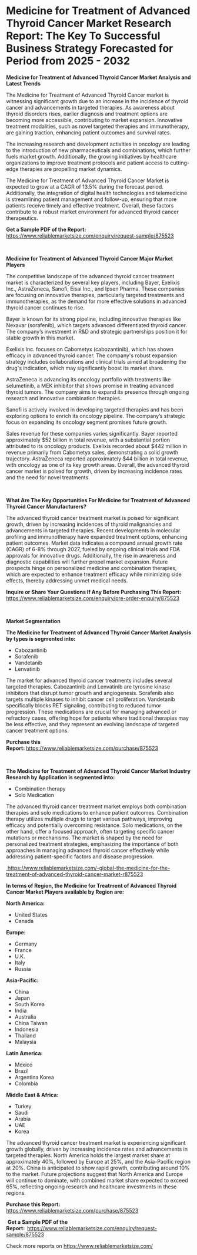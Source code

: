 <p><h1>Medicine for Treatment of Advanced Thyroid Cancer Market Research Report: The Key To Successful Business Strategy Forecasted for Period from 2025 - 2032</h1></p><p><strong>Medicine for Treatment of Advanced Thyroid Cancer Market Analysis and Latest Trends</strong></p>
<p><p>The Medicine for Treatment of Advanced Thyroid Cancer market is witnessing significant growth due to an increase in the incidence of thyroid cancer and advancements in targeted therapies. As awareness about thyroid disorders rises, earlier diagnosis and treatment options are becoming more accessible, contributing to market expansion. Innovative treatment modalities, such as novel targeted therapies and immunotherapy, are gaining traction, enhancing patient outcomes and survival rates. </p><p>The increasing research and development activities in oncology are leading to the introduction of new pharmaceuticals and combinations, which further fuels market growth. Additionally, the growing initiatives by healthcare organizations to improve treatment protocols and patient access to cutting-edge therapies are propelling market dynamics. </p><p>The Medicine for Treatment of Advanced Thyroid Cancer Market is expected to grow at a CAGR of 13.5% during the forecast period. Additionally, the integration of digital health technologies and telemedicine is streamlining patient management and follow-up, ensuring that more patients receive timely and effective treatment. Overall, these factors contribute to a robust market environment for advanced thyroid cancer therapeutics.</p></p>
<p><strong>Get a Sample PDF of the Report:&nbsp;</strong> <a href="https://www.reliablemarketsize.com/enquiry/request-sample/875523?utm_campaign=3537&utm_medium=2&utm_source=Github&utm_content=ia&utm_term=30032025&utm_id=medicine-for-treatment-of-advanced-thyroid-cancer">https://www.reliablemarketsize.com/enquiry/request-sample/875523</a></p>
<p>&nbsp;</p>
<p><strong>Medicine for Treatment of Advanced Thyroid Cancer Major Market Players</strong></p>
<p><p>The competitive landscape of the advanced thyroid cancer treatment market is characterized by several key players, including Bayer, Exelixis Inc., AstraZeneca, Sanofi, Eisai Inc., and Ipsen Pharma. These companies are focusing on innovative therapies, particularly targeted treatments and immunotherapies, as the demand for more effective solutions in advanced thyroid cancer continues to rise.</p><p>Bayer is known for its strong pipeline, including innovative therapies like Nexavar (sorafenib), which targets advanced differentiated thyroid cancer. The company’s investment in R&D and strategic partnerships position it for stable growth in this market.</p><p>Exelixis Inc. focuses on Cabometyx (cabozantinib), which has shown efficacy in advanced thyroid cancer. The company's robust expansion strategy includes collaborations and clinical trials aimed at broadening the drug's indication, which may significantly boost its market share.</p><p>AstraZeneca is advancing its oncology portfolio with treatments like selumetinib, a MEK inhibitor that shows promise in treating advanced thyroid tumors. The company aims to expand its presence through ongoing research and innovative combination therapies.</p><p>Sanofi is actively involved in developing targeted therapies and has been exploring options to enrich its oncology pipeline. The company’s strategic focus on expanding its oncology segment promises future growth.</p><p>Sales revenue for these companies varies significantly. Bayer reported approximately $52 billion in total revenue, with a substantial portion attributed to its oncology products. Exelixis recorded about $442 million in revenue primarily from Cabometyx sales, demonstrating a solid growth trajectory. AstraZeneca reported approximately $44 billion in total revenue, with oncology as one of its key growth areas. Overall, the advanced thyroid cancer market is poised for growth, driven by increasing incidence rates and the need for novel treatments.</p></p>
<p>&nbsp;</p>
<p><strong>What Are The Key Opportunities For Medicine for Treatment of Advanced Thyroid Cancer Manufacturers?</strong></p>
<p><p>The advanced thyroid cancer treatment market is poised for significant growth, driven by increasing incidences of thyroid malignancies and advancements in targeted therapies. Recent developments in molecular profiling and immunotherapy have expanded treatment options, enhancing patient outcomes. Market data indicates a compound annual growth rate (CAGR) of 6-8% through 2027, fueled by ongoing clinical trials and FDA approvals for innovative drugs. Additionally, the rise in awareness and diagnostic capabilities will further propel market expansion. Future prospects hinge on personalized medicine and combination therapies, which are expected to enhance treatment efficacy while minimizing side effects, thereby addressing unmet medical needs.</p></p>
<p><strong>Inquire or Share Your Questions If Any Before Purchasing This Report:</strong> <a href="https://www.reliablemarketsize.com/enquiry/pre-order-enquiry/875523?utm_campaign=3537&utm_medium=2&utm_source=Github&utm_content=ia&utm_term=30032025&utm_id=medicine-for-treatment-of-advanced-thyroid-cancer">https://www.reliablemarketsize.com/enquiry/pre-order-enquiry/875523</a></p>
<p>&nbsp;</p>
<p><strong>Market Segmentation</strong></p>
<p><strong>The Medicine for Treatment of Advanced Thyroid Cancer Market Analysis by types is segmented into:</strong></p>
<p><ul><li>Cabozantinib</li><li>Sorafenib</li><li>Vandetanib</li><li>Lenvatinib</li></ul></p>
<p><p>The market for advanced thyroid cancer treatments includes several targeted therapies. Cabozantinib and Lenvatinib are tyrosine kinase inhibitors that disrupt tumor growth and angiogenesis. Sorafenib also targets multiple kinases to inhibit cancer cell proliferation. Vandetanib specifically blocks RET signaling, contributing to reduced tumor progression. These medications are crucial for managing advanced or refractory cases, offering hope for patients where traditional therapies may be less effective, and they represent an evolving landscape of targeted cancer treatment options.</p></p>
<p><strong>Purchase this Report:&nbsp;</strong><a href="https://www.reliablemarketsize.com/purchase/875523?utm_campaign=3537&utm_medium=2&utm_source=Github&utm_content=ia&utm_term=30032025&utm_id=medicine-for-treatment-of-advanced-thyroid-cancer">https://www.reliablemarketsize.com/purchase/875523</a></p>
<p>&nbsp;</p>
<p><strong>The Medicine for Treatment of Advanced Thyroid Cancer Market Industry Research by Application is segmented into:</strong></p>
<p><ul><li>Combination therapy</li><li>Solo Medication</li></ul></p>
<p><p>The advanced thyroid cancer treatment market employs both combination therapies and solo medications to enhance patient outcomes. Combination therapy utilizes multiple drugs to target various pathways, improving efficacy and potentially overcoming resistance. Solo medications, on the other hand, offer a focused approach, often targeting specific cancer mutations or mechanisms. The market is shaped by the need for personalized treatment strategies, emphasizing the importance of both approaches in managing advanced thyroid cancer effectively while addressing patient-specific factors and disease progression.</p></p>
<p><a href="https://www.reliablemarketsize.com/-global-the-medicine-for-the-treatment-of-advanced-thyroid-cancer-market-r875523?utm_campaign=3537&utm_medium=2&utm_source=Github&utm_content=ia&utm_term=30032025&utm_id=medicine-for-treatment-of-advanced-thyroid-cancer">&nbsp;https://www.reliablemarketsize.com/-global-the-medicine-for-the-treatment-of-advanced-thyroid-cancer-market-r875523</a></p>
<p><strong>In terms of Region, the Medicine for Treatment of Advanced Thyroid Cancer Market Players available by Region are:</strong></p>
<p>
    <p> <strong> North America: </strong>
        <ul>
            <li>United States</li>
            <li>Canada</li>
        </ul>
        </p> 
    <p> <strong> Europe: </strong>
        <ul>
            <li>Germany</li>
            <li>France</li>
            <li>U.K.</li>
            <li>Italy</li>
            <li>Russia</li>
        </ul>
        </p> 
    <p> <strong> Asia-Pacific: </strong>
        <ul>
            <li>China</li>
            <li>Japan</li>
            <li>South Korea</li>
            <li>India</li>
            <li>Australia</li>
            <li>China Taiwan</li>
            <li>Indonesia</li>
            <li>Thailand</li>
            <li>Malaysia</li>
        </ul>
        </p> 
    <p> <strong> Latin America: </strong>
        <ul>
            <li>Mexico</li>
            <li>Brazil</li>
            <li>Argentina Korea</li>
            <li>Colombia</li>
        </ul>
        </p> 
    <p> <strong> Middle East & Africa: </strong>
        <ul>
            <li>Turkey</li>
            <li>Saudi</li>
            <li>Arabia</li>
            <li>UAE</li>
            <li>Korea</li>
        </ul>
    </p>
    </p>
<p><p>The advanced thyroid cancer treatment market is experiencing significant growth globally, driven by increasing incidence rates and advancements in targeted therapies. North America holds the largest market share at approximately 40%, followed by Europe at 25%, and the Asia-Pacific region at 20%. China is anticipated to show rapid growth, contributing around 10% to the market. Future projections suggest that North America and Europe will continue to dominate, with combined market share expected to exceed 65%, reflecting ongoing research and healthcare investments in these regions.</p></p>
<p><strong>Purchase this Report: </strong><a href="https://www.reliablemarketsize.com/purchase/875523?utm_campaign=3537&utm_medium=2&utm_source=Github&utm_content=ia&utm_term=30032025&utm_id=medicine-for-treatment-of-advanced-thyroid-cancer">https://www.reliablemarketsize.com/purchase/875523</a></p>
<p>&nbsp;<strong>Get a Sample PDF of the Report:&nbsp;&nbsp;</strong><a href="https://www.reliablemarketsize.com/enquiry/request-sample/875523?utm_campaign=3537&utm_medium=2&utm_source=Github&utm_content=ia&utm_term=30032025&utm_id=medicine-for-treatment-of-advanced-thyroid-cancer">https://www.reliablemarketsize.com/enquiry/request-sample/875523</a></p>
<p><strong></strong></p>
<p>Check more reports on <a href="https://www.reliablemarketsize.com/?utm_campaign=3537&utm_medium=2&utm_source=Github&utm_content=ia&utm_term=30032025&utm_id=medicine-for-treatment-of-advanced-thyroid-cancer">https://www.reliablemarketsize.com/</a></p>